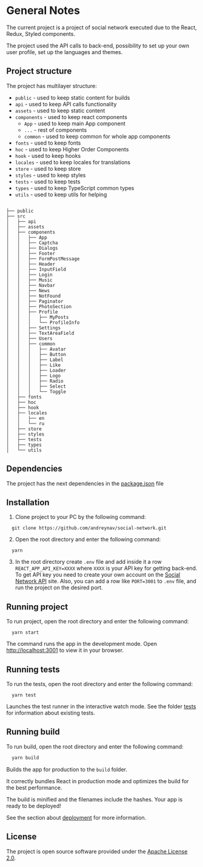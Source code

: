 # General Notes

The current project is a project of social network executed due to the React, Redux, Styled components.

The project used the API calls to back-end, possibility to set up your own user profile, set up the languages and themes.

## Project structure

The project has multilayer structure:

- `public` - used to keep static content for builds
- `api` - used to keep API calls functionality
- `assets` - used to keep static content
- `components` - used to keep react components
  - `App` - used to keep main App component
  - `...` - rest of components
  - `common` - used to keep common for whole app components
- `fonts` - used to keep fonts
- `hoc` - used to keep Higher Order Components
- `hook` - used to keep hooks
- `locales` - used to keep locales for translations
- `store` - used to keep store
- `styles` - used to keep styles
- `tests` - used to keep tests
- `types` - used to keep TypeScript common types
- `utils` - used to keep utils for helping

```

├── public
├── src
│   ├── api
│   ├── assets
│   ├── components
│   │   ├── App
│   │   ├── Captcha
│   │   ├── Dialogs
│   │   ├── Footer
│   │   ├── FormPostMessage
│   │   ├── Header
│   │   ├── InputField
│   │   ├── Login
│   │   ├── Music
│   │   ├── Navbar
│   │   ├── News
│   │   ├── NotFound
│   │   ├── Paginator
│   │   ├── PhotoSection
│   │   ├── Profile
│   │   │   ├── MyPosts
│   │   │   └── ProfileInfo
│   │   ├── Settings
│   │   ├── TextAreaField
│   │   ├── Users
│   │   ├── common
│   │   │   ├── Avatar
│   │   │   ├── Button
│   │   │   ├── Label
│   │   │   ├── Like
│   │   │   ├── Loader
│   │   │   ├── Logo
│   │   │   ├── Radio
│   │   │   ├── Select
│   │   │   └── Toggle
│   ├── fonts
│   ├── hoc
│   ├── hook
│   ├── locales
│   │   ├── en
│   │   └── ru
│   ├── store
│   ├── styles
│   ├── tests
│   ├── types
│   └── utils
```

## Dependencies

The project has the next dependencies in the [package.json](package.json) file

## Installation

1. Clone project to your PC by the following command:

```console
  git clone https://github.com/andreynav/social-network.git
```

2. Open the root directory and enter the following command:

```console
  yarn
```

3. In the root directory create `.env` file and add inside it a row `REACT_APP_API_KEY=XXXX` where `XXXX` is your API key for getting back-end. To get API key you need to create your own account on the [Social Network API](https://social-network.samuraijs.com/) site. Also, you can add a row like `PORT=3001` to `.env` file, and run the project on the desired port. 


## Running project

To run project, open the root directory and enter the following command:

```console
  yarn start
```

The command runs the app in the development mode.
Open [http://localhost:3001](http://localhost:3000) to view it in your browser.

## Running tests

To run the tests, open the root directory and enter the following command:

```console
  yarn test
```

Launches the test runner in the interactive watch mode.
See the folder [tests](src/tests) for information about existing tests.

## Running build

To run build, open the root directory and enter the following command:

```bash
  yarn build
```

Builds the app for production to the `build` folder.

It correctly bundles React in production mode and optimizes the build for the best performance.

The build is minified and the filenames include the hashes.
Your app is ready to be deployed!

See the section about [deployment](https://facebook.github.io/create-react-app/docs/deployment) for more information.

## License

The project is open source software provided under the [Apache License 2.0](LICENSE.md).
